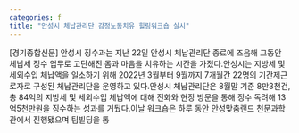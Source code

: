 ```yaml
---
categories: f
title: "안성시 체납관리단 감정노동치유 힐링워크숍 실시"
---
```

[경기종합신문] 안성시 징수과는 지난 22일 안성시 체납관리단 종료에 즈음해 그동안 체납세 징수 업무로 고단해진 몸과 마음을 치유하는 시간을 가졌다.안성시는 지방세 및 세외수입 체납액을 일소하기 위해 2022년 3월부터 9월까지 7개월간 22명의 기간제근로자로 구성된 체납관리단을 운영하고 있다.안성시 체납관리단은 8월말 기준 8만3천건, 총 84억의 지방세 및 세외수입 체납액에 대해 전화와 현장 방문을 통해 징수 독려해 13억5천만원을 징수하는 성과를 거뒀다.이날 워크숍은 하루 동안 안성맞춤랜드 천문과학관에서 진행됐으며 팀빌딩을 통